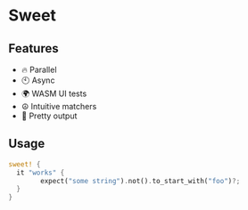 # Sweet

## Features

- 🔥 Parallel
- 🕙 Async
- 🌍 WASM UI tests
- ☮️ Intuitive matchers
- 🌈 Pretty output

## Usage

```rs
sweet! {
  it "works" {
		expect("some string").not().to_start_with("foo")?;
  }
}
```
